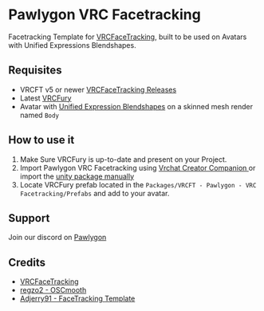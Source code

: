 # Pawlygon VRC Facetracking
Facetracking Template for [VRCFaceTracking](https://github.com/benaclejames/VRCFaceTracking), built to be used on Avatars with Unified Expressions Blendshapes.
## Requisites
* VRCFT v5 or newer [VRCFaceTracking Releases](https://github.com/benaclejames/VRCFaceTracking/releases/latest)
* Latest [VRCFury](https://vrcfury.com/download)
* Avatar with [Unified Expression Blendshapes](https://docs.vrcft.io/docs/tutorial-avatars/tutorial-avatars-extras/unified-blendshapes) on a skinned mesh render named `Body`
## How to use it
1. Make Sure VRCFury is up-to-date and present on your Project.
2. Import Pawlygon VRC Facetracking using [Vrchat Creator Companion ](https://vcc.pawlygon.net/) or import the [unity package manually](https://github.com/PawlygonStudio/VRC-Facetracking/releases/latest)
3. Locate VRCFury prefab located in the `Packages/VRCFT - Pawlygon - VRC Facetracking/Prefabs` and add to your avatar.
## Support
Join our discord on [Pawlygon](https://discord.com/invite/pZew3JGpjb)
## Credits
* [VRCFaceTracking](https://github.com/benaclejames/VRCFaceTracking)
* [regzo2 - OSCmooth](https://github.com/regzo2/OSCmooth)
* [Adjerry91 - FaceTracking Template](https://github.com/Adjerry91/VRCFaceTracking-Templates)

